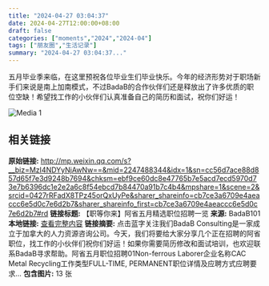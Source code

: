 ```yaml
---
title: "2024-04-27 03:04:37"
date: 2024-04-27T12:00:00+08:00
draft: false
categories: ["moments","2024","2024-04"]
tags: ["朋友圈","生活记录"]
summary: "2024-04-27 03:04:37..."
---
```


五月毕业季来临，在这里预祝各位毕业生们毕业快乐。今年的经济形势对于职场新手们来说是南上加南模式，不过BadaB的合作伙伴们还是释放出了许多优质的职位空缺！希望找工作的小伙伴们认真准备自己的简历和面试，祝你们好运！

![Media 1](/Moments/photos/2024-04-27/202404270304370.jpg)

## 相关链接

**原始链接:** http://mp.weixin.qq.com/s?__biz=MzI4NDYyNjAwNw==&mid=2247488344&idx=1&sn=cc56d7ace88d857d65f7e3d9248b7694&chksm=ebf9ce60dc8e47765b7e5acd7ecd5970d73e7b6396dc1e2e2a6c8f54ebcd7b84470a91b7c4b4&mpshare=1&scene=2&srcid=0427rRFadX8TPz45orQxUyPe&sharer_shareinfo=cb7ce3a6709e4aeaccc6e5d0c7e6d2b7&sharer_shareinfo_first=cb7ce3a6709e4aeaccc6e5d0c7e6d2b7#rd
**链接标题:** 【职等你来】阿省五月精选职位招聘一览
**来源:** BadaB101
**本地链接:** [查看完整内容](/link_content/2024/04/2024-04-27-2/link_content/)
**链接摘要:** 点击蓝字关注我们BadaB Consulting是一家成立于加拿大的人力资源咨询公司。今天，我们将要给大家分享几个正在招聘的阿省职位，找工作的小伙伴们祝你们好运！如果你需要简历修改和面试培训，也欢迎联系BadaB寻求帮助。阿省五月职位招聘01Non-ferrous Laborer企业名称CAC Metal Recycling工作类型FULL-TIME, PERMANENT职位详情及应聘方式应聘要求...
**包含图片:** 13 张

